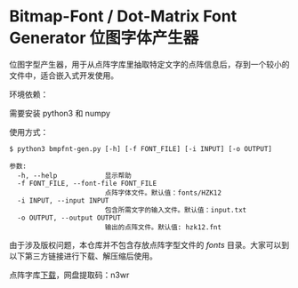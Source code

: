 # Bitmap-Font / Dot-Matrix Font Generator 位图字体产生器

位图字型产生器，用于从点阵字库里抽取特定文字的点阵信息后，存到一个较小的文件中，适合嵌入式开发使用。

环境依赖：

需要安装 python3 和 numpy

使用方式：

```
$ python3 bmpfnt-gen.py [-h] [-f FONT_FILE] [-i INPUT] [-o OUTPUT]

参数:
  -h, --help            显示帮助
  -f FONT_FILE, --font-file FONT_FILE
                        点阵字体文件。默认值：fonts/HZK12
  -i INPUT, --input INPUT
                        包含所需文字的输入文件。默认值：input.txt
  -o OUTPUT, --output OUTPUT
                        输出的点阵文件。默认值: hzk12.fnt
```

由于涉及版权问题，本仓库并不包含存放点阵字型文件的 *fonts* 目录。大家可以到以下第三方链接进行下载、解压缩后使用。

点阵字库[下载](https://pan.baidu.com/s/1xFEAaoPXqvc5q-mo1q8UaA)，网盘提取码：n3wr
